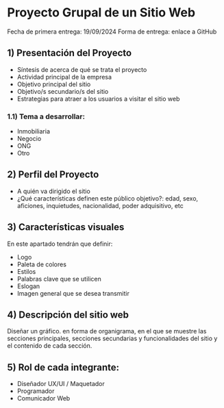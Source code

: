 # Proyecto Grupal de un Sitio Web
Fecha de primera entrega: 19/09/2024
Forma de entrega: enlace a GitHub

## 1) Presentación del Proyecto
- Síntesis de acerca de qué se trata el proyecto
- Actividad principal de la empresa
- Objetivo principal del sitio
- Objetivo/s secundario/s del sitio
- Estrategias para atraer a los usuarios a visitar el sitio web

### 1.1) Tema a desarrollar:
- Inmobiliaria
- Negocio
- ONG
- Otro

## 2) Perfil del Proyecto
- A quién va dirigido el sitio
- ¿Qué características definen este público objetivo?: edad, sexo, aficiones, inquietudes, nacionalidad, poder adquisitivo, etc

## 3) Características visuales
En este apartado tendrán que definir:
- Logo
- Paleta de colores
- Estilos
- Palabras clave que se utilicen
- Eslogan
- Imagen general que se desea transmitir

## 4) Descripción del sitio web
Diseñar un gráfico. en forma de organigrama, en el que se muestre las secciones principales, secciones secundarias y funcionalidades del sitio y el contenido de cada sección.

## 5) Rol de cada integrante:
- Diseñador UX/UI / Maquetador
- Programador
- Comunicador Web
